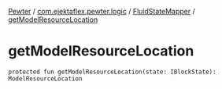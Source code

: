 [Pewter](../../index.md) / [com.ejektaflex.pewter.logic](../index.md) / [FluidStateMapper](index.md) / [getModelResourceLocation](./get-model-resource-location.md)

# getModelResourceLocation

`protected fun getModelResourceLocation(state: IBlockState): ModelResourceLocation`